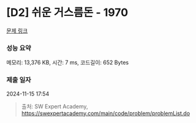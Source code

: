# [D2] 쉬운 거스름돈 - 1970 

[문제 링크](https://swexpertacademy.com/main/code/problem/problemDetail.do?contestProbId=AV5PsIl6AXIDFAUq) 

### 성능 요약

메모리: 13,376 KB, 시간: 7 ms, 코드길이: 652 Bytes

### 제출 일자

2024-11-15 17:54



> 출처: SW Expert Academy, https://swexpertacademy.com/main/code/problem/problemList.do